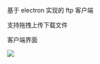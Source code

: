 基于 electron 实现的 ftp 客户端

支持拖拽上传下载文件

客户端界面

![](https://raw.githubusercontent.com/zgw0/blog/master/imgs/client.png)